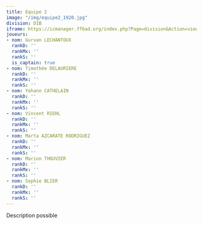 ```yaml
---
title: Equipe 2
image: "/img/equipe2_1920.jpg"
division: D1B
iframe: https://icmanager.ffbad.org/index.php?Page=division&Action=view&ID_Division=6046&print=
joueurs:
- nom: Gurvan LECHANTOUX
  rankD: ''
  rankMx: ''
  rankS: ''
  is_captain: true
- nom: Timothée DELAURIERE
  rankD: ''
  rankMx: ''
  rankS: ''
- nom: Yohann CATHELAIN
  rankD: ''
  rankMx: ''
  rankS: ''
- nom: Vincent RIEHL
  rankD: ''
  rankMx: ''
  rankS: ''
- nom: Marta AZCARATE RODRIGUEZ
  rankD: ''
  rankMx: ''
  rankS: ''
- nom: Marion THOUVIER
  rankD: ''
  rankMx: ''
  rankS: ''
- nom: Sophie BLIER
  rankD: ''
  rankMx: ''
  rankS: ''
---
```


Description possible
